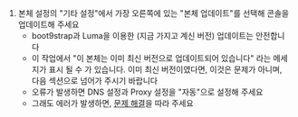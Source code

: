 1. 본체 설정의 "기타 설정"에서 가장 오른쪽에 있는 "본체 업데이트"를 선택해 콘솔을 업데이트해 주세요
   - boot9strap과 Luma을 이용한 (지금 가지고 계신 버전) 업데이트는 안전합니다
   - 이 작업에서 "이 본체는 이미 최신 버전으로 업데이트되어 있습니다" 라는 메세지가 표시 될 수 가 있습니다. 이미 최신 버전이였다면, 이것은 문제가 아니며, 다음 섹션으로 넘어가 주시기 바랍니다
   - 오류가 발생하면 DNS 설정과 Proxy 설정을 "자동"으로 설정해 주세요
   - 그래도 에러가 발생하면, [문제 해결](troubleshooting#finalizing-setup)을 따라 주세요
